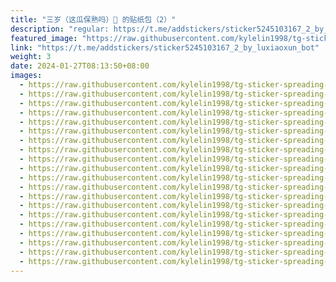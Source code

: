 ```yaml
---
title: "三岁（这瓜保熟吗）🐍 的贴纸包（2）"
description: "regular: https://t.me/addstickers/sticker5245103167_2_by_luxiaoxun_bot"
featured_image: "https://raw.githubusercontent.com/kylelin1998/tg-sticker-spreading-worldwide-images/main/img/fe51228b-29a9-44a1-96e5-5290dcc98311.jpg"
link: "https://t.me/addstickers/sticker5245103167_2_by_luxiaoxun_bot"
weight: 3
date: 2024-01-27T08:13:50+08:00
images:
  - https://raw.githubusercontent.com/kylelin1998/tg-sticker-spreading-worldwide-images/main/img/fe51228b-29a9-44a1-96e5-5290dcc98311.jpg
  - https://raw.githubusercontent.com/kylelin1998/tg-sticker-spreading-worldwide-images/main/img/09777215-8aea-4d49-9404-c04fee82b2b3.jpg
  - https://raw.githubusercontent.com/kylelin1998/tg-sticker-spreading-worldwide-images/main/img/3b2cf550-533f-459f-bcc9-a6fbfdd2175e.jpg
  - https://raw.githubusercontent.com/kylelin1998/tg-sticker-spreading-worldwide-images/main/img/8f78e94e-0a6c-48c0-b73c-a109760d1f31.jpg
  - https://raw.githubusercontent.com/kylelin1998/tg-sticker-spreading-worldwide-images/main/img/d34ae5fe-2924-438a-bc4f-05955956ebe2.jpg
  - https://raw.githubusercontent.com/kylelin1998/tg-sticker-spreading-worldwide-images/main/img/e17695a3-74ec-4ef1-a58a-2fa28ad8a8c8.jpg
  - https://raw.githubusercontent.com/kylelin1998/tg-sticker-spreading-worldwide-images/main/img/33481553-cd38-41df-b62e-79e8e5845862.jpg
  - https://raw.githubusercontent.com/kylelin1998/tg-sticker-spreading-worldwide-images/main/img/0869a619-5bfd-4678-b699-1004ce2a11b3.jpg
  - https://raw.githubusercontent.com/kylelin1998/tg-sticker-spreading-worldwide-images/main/img/54a43b74-e993-4867-b7d6-07748bf25533.jpg
  - https://raw.githubusercontent.com/kylelin1998/tg-sticker-spreading-worldwide-images/main/img/d753a01b-d5b6-42d5-8c36-3c3785280e83.jpg
  - https://raw.githubusercontent.com/kylelin1998/tg-sticker-spreading-worldwide-images/main/img/ae4fd13e-d474-4b2d-b03e-1f7133aaf8ca.jpg
  - https://raw.githubusercontent.com/kylelin1998/tg-sticker-spreading-worldwide-images/main/img/b258ef24-970c-4216-ae59-3f1b8345409d.jpg
  - https://raw.githubusercontent.com/kylelin1998/tg-sticker-spreading-worldwide-images/main/img/123a6d85-ab5c-4f5c-b474-3dea104a748e.jpg
  - https://raw.githubusercontent.com/kylelin1998/tg-sticker-spreading-worldwide-images/main/img/4163f2fc-04d6-48f1-9ee4-3ba91d0d11db.jpg
  - https://raw.githubusercontent.com/kylelin1998/tg-sticker-spreading-worldwide-images/main/img/bc1aa414-8bb6-40ab-8d36-a30c32f28e53.jpg
  - https://raw.githubusercontent.com/kylelin1998/tg-sticker-spreading-worldwide-images/main/img/088a1a32-1018-47cf-a87f-2094dd5ce64c.jpg
  - https://raw.githubusercontent.com/kylelin1998/tg-sticker-spreading-worldwide-images/main/img/1bef79f7-2cbf-49a2-b0ee-f2f768b5a9a1.jpg
  - https://raw.githubusercontent.com/kylelin1998/tg-sticker-spreading-worldwide-images/main/img/4e1cdc2f-1268-4e04-a846-fd887bd91ca9.jpg
  - https://raw.githubusercontent.com/kylelin1998/tg-sticker-spreading-worldwide-images/main/img/c3d8c82b-de16-4bee-8895-873f63a3f3ee.jpg
  - https://raw.githubusercontent.com/kylelin1998/tg-sticker-spreading-worldwide-images/main/img/268cc975-0a66-41d2-8297-acfdd77116ed.jpg
---
```


